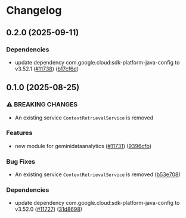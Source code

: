 # Changelog

## 0.2.0 (2025-09-11)

### Dependencies

* update dependency com.google.cloud:sdk-platform-java-config to v3.52.1 ([#11738](https://github.com/googleapis/google-cloud-java/issues/11738)) ([b17cf6d](https://github.com/googleapis/google-cloud-java/commit/b17cf6de63b9cabcd44b6fc21b57c187b321ae8f))


## 0.1.0 (2025-08-25)

### ⚠ BREAKING CHANGES

* An existing service `ContextRetrievalService` is removed

### Features

* new module for geminidataanalytics ([#11731](https://github.com/googleapis/google-cloud-java/issues/11731)) ([9396cfb](https://github.com/googleapis/google-cloud-java/commit/9396cfb50fdd22e7f19901773c8af206306cbfb3))

### Bug Fixes

* An existing service `ContextRetrievalService` is removed ([b53e708](https://github.com/googleapis/google-cloud-java/commit/b53e70867b39fc16a3e381950c23ef39ec66be0c))

### Dependencies

* update dependency com.google.cloud:sdk-platform-java-config to v3.52.0 ([#11727](https://github.com/googleapis/google-cloud-java/issues/11727)) ([31d8698](https://github.com/googleapis/google-cloud-java/commit/31d86980d0e27e0a948727d778cf46fbcf227239))
